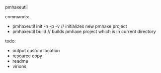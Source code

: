 pmhaxeutil

commands:
  - pmhaxeutil init -n <name> -p <namespace> -v <version> // initializes new pmhaxe project
  - pmhaxeutil build // builds pmhaxe project which is in current directory

todo:
  - output custom location
  - resource copy
  - readme
  - virions
